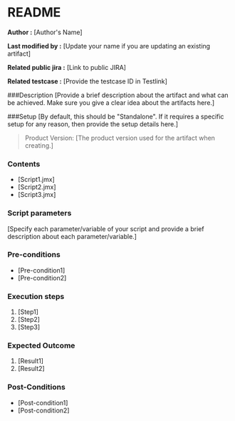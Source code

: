 # README

**Author :** [Author's Name]

**Last modified by :** [Update your name if you are updating an existing artifact]

**Related public jira :** [Link to public JIRA]

**Related testcase :** [Provide the testcase ID in Testlink]


###Description
[Provide a brief description about the artifact and what can be achieved. Make sure you give a clear idea about the artifacts here.]

###Setup
[By default, this should be "Standalone". If it requires a specific setup for any reason, then provide the setup details here.]

> Product Version: [The product version used for the artifact when creating.]


### Contents 
  - [Script1.jmx]
  - [Script2.jmx]
  - [Script3.jmx]

### Script parameters
[Specify each parameter/variable of your script and provide a brief description about each parameter/variable.]


### Pre-conditions
- [Pre-condition1]
- [Pre-condition2]


### Execution steps

1. [Step1]
2. [Step2]
3. [Step3]


### Expected Outcome
1. [Result1]
2. [Result2]

### Post-Conditions
- [Post-condition1]
- [Post-condition2]
